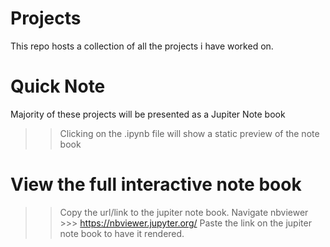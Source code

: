 # Projects
This repo hosts a collection of all the projects i have worked on.

# Quick Note
Majority of these projects will be presented as a Jupiter Note book

>> Clicking on the .ipynb file will show a static preview of the note book

# View the full interactive note book

>> Copy the url/link to the jupiter note book.
>> Navigate nbviewer >>>  https://nbviewer.jupyter.org/
>> Paste the link on the jupiter note book to have it rendered.
